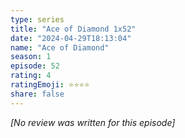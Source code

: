 ```yaml
---
type: series
title: "Ace of Diamond 1x52"
date: "2024-04-29T18:13:04"
name: "Ace of Diamond"
season: 1
episode: 52
rating: 4
ratingEmoji: ⭐️⭐️⭐️⭐️
share: false
---
```


*[No review was written for this episode]*

